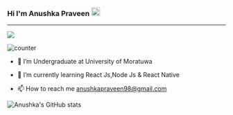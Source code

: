 ### Hi I'm Anushka Praveen  <img src="https://raw.githubusercontent.com/MartinHeinz/MartinHeinz/master/wave.gif" width="20px">
---

![](https://img.shields.io/badge/Code-React-informational?style=flat&logo=/twitter/url?url=https%3A%2F%2Fshields.io&logoColor=white&color=2bbc8a)


![counter](https://en9zihyhtv85u02.m.pipedream.net)



- 🔭 I’m Undergraduate at University of Moratuwa

- 🌱 I’m currently learning React Js,Node Js & React Native

- 📫 How to reach me anushkapraveen98@gmail.com


![Anushka's GitHub stats](https://github-readme-stats.vercel.app/api?username=AnushkaPraveen&theme=react&show_icons=true)




<!--[![Top Langs](https://github-readme-stats.vercel.app/api/top-langs/?username=AnushkaPraveen&layout=compact)](https://github.com/AnushkaPraveen/github-readme-stats)-->


<!--![Top Langs](https://github-readme-stats.vercel.app/api/top-langs/?username=AnushkaPraveen&theme=tokyonight)-->
